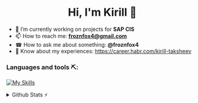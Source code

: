 <h1 align="center"> Hi, I'm Kirill 👋 </h1>

- 🔭 I’m currently working on projects for <strong>SAP CIS</strong>
- 📫 How to reach me: <strong>froznfox4@gmail.com</strong>
- ☎ How to ask me about something: <strong>@froznfox4</strong>
- 📄 Know about my experiences: https://career.habr.com/kirill-taksheev

### Languages and tools ⛏:
[![My Skills](https://skillicons.dev/icons?i=java,kotlin,postgres,mongodb,vue,docker,py,html&theme=light)]()
<details><summary>Github Stats ⚡</summary>

[![Anurag's GitHub stats](https://github-readme-stats.vercel.app/api?username=froznfox4&count_private=true&show_icons=true&theme=tokyonight)]()
[![Top Langs](https://github-readme-stats.vercel.app/api/top-langs/?username=froznfox4&hide=html,python&layout=compact)]()

</details>